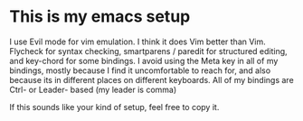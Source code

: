 # This is my emacs setup

I use Evil mode for vim emulation. I think it does Vim better than Vim. Flycheck for syntax checking, smartparens / paredit for structured editing, and key-chord for some bindings. 
I avoid using the Meta key in all of my bindings, mostly because I find it uncomfortable to reach for, and also because  its in different places on different keyboards. All of my bindings are Ctrl- or Leader- based (my leader is comma)

If this sounds like your kind of setup, feel free to copy it.
